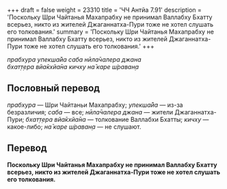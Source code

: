 +++
draft = false
weight = 23310
title = 'ЧЧ Антйа 7.91'
description = 'Поскольку Шри Чайтанья Махапрабху не принимал Валлабху Бхатту всерьез, никто из жителей Джаганнатха-Пури тоже не хотел слушать его толкования.'
summary = 'Поскольку Шри Чайтанья Махапрабху не принимал Валлабху Бхатту всерьез, никто из жителей Джаганнатха-Пури тоже не хотел слушать его толкования.'
+++

_прабхура упекша̄йа саба нӣла̄чалера джана  
бхат̣т̣ера вйа̄кхйа̄на кичху на̄ каре ш́раван̣а_

## Пословный перевод

_прабхура_ — Шри Чайтаньи Махапрабху; _упекша̄йа_ — из-за безразличия; _саба_ — все; _нӣла̄чалера_ _джана_ — жители Джаганнатха-Пури; _бхат̣т̣ера_ _вйа̄кхйа̄на_ — толкование Валлабхи Бхатты; _кичху_ — какое-либо; _на̄_ _каре_ _ш́раван̣а_ — не слушают.

## Перевод

**Поскольку Шри Чайтанья Махапрабху не принимал Валлабху Бхатту всерьез, никто из жителей Джаганнатха-Пури тоже не хотел слушать его толкования.**
